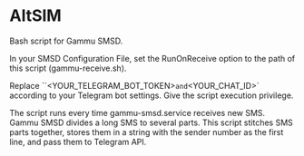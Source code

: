 # AltSIM

Bash script for Gammu SMSD.

In your SMSD Configuration File, set the RunOnReceive option to the path of this script (gammu-receive.sh).

Replace ``<YOUR_TELEGRAM_BOT_TOKEN>` and `<YOUR_CHAT_ID>` according to your Telegram bot settings. Give the script execution privilege.

The script runs every time gammu-smsd.service receives new SMS. Gammu SMSD divides a long SMS to several parts. This script stitches SMS parts together, stores them in a string with the sender number as the first line, and pass them to Telegram API.
